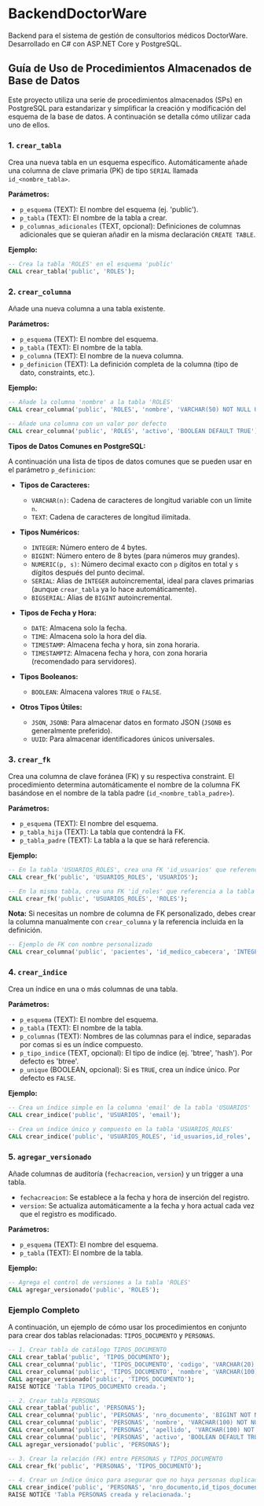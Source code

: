 # BackendDoctorWare

Backend para el sistema de gestión de consultorios médicos DoctorWare.
Desarrollado en C# con ASP.NET Core y PostgreSQL.

## Guía de Uso de Procedimientos Almacenados de Base de Datos

Este proyecto utiliza una serie de procedimientos almacenados (SPs) en PostgreSQL para estandarizar y simplificar la creación y modificación del esquema de la base de datos. A continuación se detalla cómo utilizar cada uno de ellos.

### 1. `crear_tabla`

Crea una nueva tabla en un esquema específico. Automáticamente añade una columna de clave primaria (PK) de tipo `SERIAL` llamada `id_<nombre_tabla>`.

**Parámetros:**
*   `p_esquema` (TEXT): El nombre del esquema (ej. 'public').
*   `p_tabla` (TEXT): El nombre de la tabla a crear.
*   `p_columnas_adicionales` (TEXT, opcional): Definiciones de columnas adicionales que se quieran añadir en la misma declaración `CREATE TABLE`.

**Ejemplo:**
```sql
-- Crea la tabla 'ROLES' en el esquema 'public'
CALL crear_tabla('public', 'ROLES');
```

### 2. `crear_columna`

Añade una nueva columna a una tabla existente.

**Parámetros:**
*   `p_esquema` (TEXT): El nombre del esquema.
*   `p_tabla` (TEXT): El nombre de la tabla.
*   `p_columna` (TEXT): El nombre de la nueva columna.
*   `p_definicion` (TEXT): La definición completa de la columna (tipo de dato, constraints, etc.).

**Ejemplo:**
```sql
-- Añade la columna 'nombre' a la tabla 'ROLES'
CALL crear_columna('public', 'ROLES', 'nombre', 'VARCHAR(50) NOT NULL UNIQUE');

-- Añade una columna con un valor por defecto
CALL crear_columna('public', 'ROLES', 'activo', 'BOOLEAN DEFAULT TRUE');
```

**Tipos de Datos Comunes en PostgreSQL:**

A continuación una lista de tipos de datos comunes que se pueden usar en el parámetro `p_definicion`:

*   **Tipos de Caracteres:**
    *   `VARCHAR(n)`: Cadena de caracteres de longitud variable con un límite `n`.
    *   `TEXT`: Cadena de caracteres de longitud ilimitada.

*   **Tipos Numéricos:**
    *   `INTEGER`: Número entero de 4 bytes.
    *   `BIGINT`: Número entero de 8 bytes (para números muy grandes).
    *   `NUMERIC(p, s)`: Número decimal exacto con `p` dígitos en total y `s` dígitos después del punto decimal.
    *   `SERIAL`: Alias de `INTEGER` autoincremental, ideal para claves primarias (aunque `crear_tabla` ya lo hace automáticamente).
    *   `BIGSERIAL`: Alias de `BIGINT` autoincremental.

*   **Tipos de Fecha y Hora:**
    *   `DATE`: Almacena solo la fecha.
    *   `TIME`: Almacena solo la hora del día.
    *   `TIMESTAMP`: Almacena fecha y hora, sin zona horaria.
    *   `TIMESTAMPTZ`: Almacena fecha y hora, con zona horaria (recomendado para servidores).

*   **Tipos Booleanos:**
    *   `BOOLEAN`: Almacena valores `TRUE` o `FALSE`.

*   **Otros Tipos Útiles:**
    *   `JSON`, `JSONB`: Para almacenar datos en formato JSON (`JSONB` es generalmente preferido).
    *   `UUID`: Para almacenar identificadores únicos universales.

### 3. `crear_fk`

Crea una columna de clave foránea (FK) y su respectiva constraint. El procedimiento determina automáticamente el nombre de la columna FK basándose en el nombre de la tabla padre (`id_<nombre_tabla_padre>`).

**Parámetros:**
*   `p_esquema` (TEXT): El nombre del esquema.
*   `p_tabla_hija` (TEXT): La tabla que contendrá la FK.
*   `p_tabla_padre` (TEXT): La tabla a la que se hará referencia.

**Ejemplo:**
```sql
-- En la tabla 'USUARIOS_ROLES', crea una FK 'id_usuarios' que referencia a la tabla 'USUARIOS'
CALL crear_fk('public', 'USUARIOS_ROLES', 'USUARIOS');

-- En la misma tabla, crea una FK 'id_roles' que referencia a la tabla 'ROLES'
CALL crear_fk('public', 'USUARIOS_ROLES', 'ROLES');
```
**Nota:** Si necesitas un nombre de columna de FK personalizado, debes crear la columna manualmente con `crear_columna` y la referencia incluida en la definición.
```sql
-- Ejemplo de FK con nombre personalizado
CALL crear_columna('public', 'pacientes', 'id_medico_cabecera', 'INTEGER REFERENCES public.profesionales(id_profesionales)');
```

### 4. `crear_indice`

Crea un índice en una o más columnas de una tabla.

**Parámetros:**
*   `p_esquema` (TEXT): El nombre del esquema.
*   `p_tabla` (TEXT): El nombre de la tabla.
*   `p_columnas` (TEXT): Nombres de las columnas para el índice, separadas por comas si es un índice compuesto.
*   `p_tipo_indice` (TEXT, opcional): El tipo de índice (ej. 'btree', 'hash'). Por defecto es 'btree'.
*   `p_unique` (BOOLEAN, opcional): Si es `TRUE`, crea un índice único. Por defecto es `FALSE`.

**Ejemplo:**
```sql
-- Crea un índice simple en la columna 'email' de la tabla 'USUARIOS'
CALL crear_indice('public', 'USUARIOS', 'email');

-- Crea un índice único y compuesto en la tabla 'USUARIOS_ROLES'
CALL crear_indice('public', 'USUARIOS_ROLES', 'id_usuarios,id_roles', 'btree', TRUE);
```

### 5. `agregar_versionado`

Añade columnas de auditoría (`fechacreacion`, `version`) y un trigger a una tabla.
*   `fechacreacion`: Se establece a la fecha y hora de inserción del registro.
*   `version`: Se actualiza automáticamente a la fecha y hora actual cada vez que el registro es modificado.

**Parámetros:**
*   `p_esquema` (TEXT): El nombre del esquema.
*   `p_tabla` (TEXT): El nombre de la tabla.

**Ejemplo:**
```sql
-- Agrega el control de versiones a la tabla 'ROLES'
CALL agregar_versionado('public', 'ROLES');
```

### Ejemplo Completo

A continuación, un ejemplo de cómo usar los procedimientos en conjunto para crear dos tablas relacionadas: `TIPOS_DOCUMENTO` y `PERSONAS`.

```sql
-- 1. Crear tabla de catálogo TIPOS_DOCUMENTO
CALL crear_tabla('public', 'TIPOS_DOCUMENTO');
CALL crear_columna('public', 'TIPOS_DOCUMENTO', 'codigo', 'VARCHAR(20) NOT NULL UNIQUE');
CALL crear_columna('public', 'TIPOS_DOCUMENTO', 'nombre', 'VARCHAR(100) NOT NULL');
CALL agregar_versionado('public', 'TIPOS_DOCUMENTO');
RAISE NOTICE 'Tabla TIPOS_DOCUMENTO creada.';

-- 2. Crear tabla PERSONAS
CALL crear_tabla('public', 'PERSONAS');
CALL crear_columna('public', 'PERSONAS', 'nro_documento', 'BIGINT NOT NULL');
CALL crear_columna('public', 'PERSONAS', 'nombre', 'VARCHAR(100) NOT NULL');
CALL crear_columna('public', 'PERSONAS', 'apellido', 'VARCHAR(100) NOT NULL');
CALL crear_columna('public', 'PERSONAS', 'activo', 'BOOLEAN DEFAULT TRUE');
CALL agregar_versionado('public', 'PERSONAS');

-- 3. Crear la relación (FK) entre PERSONAS y TIPOS_DOCUMENTO
CALL crear_fk('public', 'PERSONAS', 'TIPOS_DOCUMENTO');

-- 4. Crear un índice único para asegurar que no haya personas duplicadas con el mismo tipo y número de documento
CALL crear_indice('public', 'PERSONAS', 'nro_documento,id_tipos_documento', 'btree', TRUE);
RAISE NOTICE 'Tabla PERSONAS creada y relacionada.';
```
